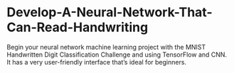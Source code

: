 # Develop-A-Neural-Network-That-Can-Read-Handwriting
Begin your neural network machine learning project with the MNIST Handwritten Digit Classification Challenge and using TensorFlow and CNN. It has a very user-friendly interface that’s ideal for beginners.
